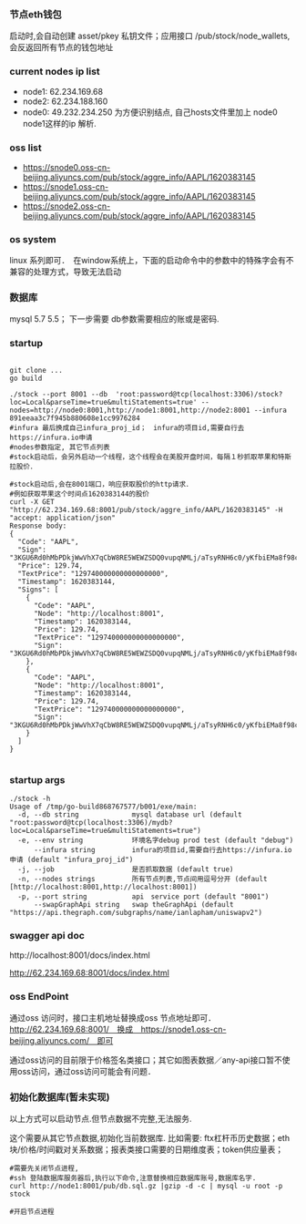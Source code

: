 ### 节点eth钱包
启动时,会自动创建 asset/pkey 私钥文件；应用接口 /pub/stock/node_wallets,会反返回所有节点的钱包地址

### current nodes ip list 
- node1: 62.234.169.68
- node2: 62.234.188.160 
- node0: 49.232.234.250
为方便识别结点, 自己hosts文件里加上 node0 node1这样的ip 解析.

### oss list
- https://snode0.oss-cn-beijing.aliyuncs.com/pub/stock/aggre_info/AAPL/1620383145
- https://snode1.oss-cn-beijing.aliyuncs.com/pub/stock/aggre_info/AAPL/1620383145
- https://snode2.oss-cn-beijing.aliyuncs.com/pub/stock/aggre_info/AAPL/1620383145 

### os system
linux 系列即可．　在window系统上，下面的启动命令中的参数中的特殊字会有不兼容的处理方式，导致无法启动

### 数据库
mysql 5.7 5.5；
下一步需要 db参数需要相应的账或是密码.

### startup 
```shell script

git clone ...
go build 

./stock --port 8001 --db  'root:password@tcp(localhost:3306)/stock?loc=Local&parseTime=true&multiStatements=true' --nodes=http://node0:8001,http://node1:8001,http://node2:8001 --infura 891eeaa3c7f945b880608e1cc9976284
#infura 最后换成自己infura_proj_id；　infura的项目id,需要自行去https://infura.io申请
#nodes参数指定, 其它节点列表
#stock启动后，会另外启动一个线程，这个线程会在美股开盘时间，每隔１秒抓取苹果和特斯拉股价．

#stock启动后,会在8001端口，响应获取股价的http请求．
#例如获取苹果这个时间点1620383144的股价
curl -X GET "http://62.234.169.68:8001/pub/stock/aggre_info/AAPL/1620383145" -H "accept: application/json"
Response body:
{
  "Code": "AAPL",
  "Sign": "3KGU6Rd0hMbPDkjWwVhX7qCbW8RE5WEWZSDQ0vupqNMLj/aTsyRNH6c0/yKfbiEMa8f98cGkUK1vyrR6AQrlNQE=",
  "Price": 129.74,
  "TextPrice": "129740000000000000000",
  "Timestamp": 1620383144,
  "Signs": [
    {
      "Code": "AAPL",
      "Node": "http://localhost:8001",
      "Timestamp": 1620383144,
      "Price": 129.74,
      "TextPrice": "129740000000000000000",
      "Sign": "3KGU6Rd0hMbPDkjWwVhX7qCbW8RE5WEWZSDQ0vupqNMLj/aTsyRNH6c0/yKfbiEMa8f98cGkUK1vyrR6AQrlNQE="
    },
    {
      "Code": "AAPL",
      "Node": "http://localhost:8001",
      "Timestamp": 1620383144,
      "Price": 129.74,
      "TextPrice": "129740000000000000000",
      "Sign": "3KGU6Rd0hMbPDkjWwVhX7qCbW8RE5WEWZSDQ0vupqNMLj/aTsyRNH6c0/yKfbiEMa8f98cGkUK1vyrR6AQrlNQE="
    }
  ]
}


```
### startup args
```shell script
./stock -h
Usage of /tmp/go-build868767577/b001/exe/main:
  -d, --db string             mysql database url (default "root:password@tcp(localhost:3306)/mydb?loc=Local&parseTime=true&multiStatements=true")
  -e, --env string            环境名字debug prod test (default "debug")
      --infura string         infura的项目id,需要自行去https://infura.io申请 (default "infura_proj_id")
  -j, --job                   是否抓取数据 (default true)
  -n, --nodes strings         所有节点列表,节点间用逗号分开 (default [http://localhost:8001,http://localhost:8001])
  -p, --port string           api　service port (default "8001")
      --swapGraphApi string   swap theGraphApi (default "https://api.thegraph.com/subgraphs/name/ianlapham/uniswapv2")

```

### swagger api doc
http://localhost:8001/docs/index.html

http://62.234.169.68:8001/docs/index.html


### oss EndPoint
通过oss 访问时，接口主机地址替换成oss 节点地址即可．
http://62.234.169.68:8001/　换成　https://snode1.oss-cn-beijing.aliyuncs.com/　即可

通过oss访问的目前限于价格签名类接口；其它如图表数据／any-api接口暂不使用oss访问，通过oss访问可能会有问题．


### 初始化数据库(暂未实现)
以上方式可以启动节点.但节点数据不完整,无法服务.

这个需要从其它节点数据,初始化当前数据库.
比如需要: ftx杠杆币历史数据；eth块/价格/时间戳对关系数据；报表类接口需要的日期维度表；token供应量表；

```shell script
#需要先关闭节点进程,
#ssh 登陆数据库服务器后,执行以下命令,注意替换相应数据库账号,数据库名字.
curl http://node1:8001/pub/db.sql.gz |gzip -d -c | mysql -u root -p  stock

#开启节点进程
```